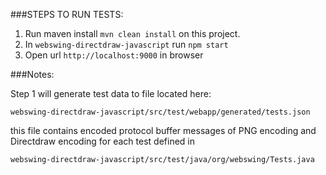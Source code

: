 ###STEPS TO RUN TESTS: 

1. Run maven install `mvn clean install` on this project.
2. In `webswing-directdraw-javascript` run `npm start`
3. Open url `http://localhost:9000` in browser


###Notes:

Step 1 will generate test data to file located here:

```webswing-directdraw-javascript/src/test/webapp/generated/tests.json```

this file contains encoded protocol buffer messages of PNG encoding and Directdraw encoding for each test defined in 

```webswing-directdraw-javascript/src/test/java/org/webswing/Tests.java```



 